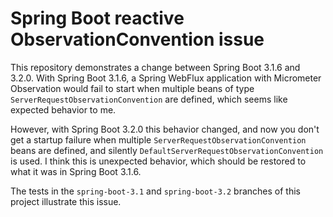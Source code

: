 # Spring Boot reactive ObservationConvention issue

This repository demonstrates a change between Spring Boot 3.1.6 and 3.2.0.
With Spring Boot 3.1.6, a Spring WebFlux application with Micrometer Observation would fail to start when multiple beans of type `ServerRequestObservationConvention` are defined, which seems like expected behavior to me.

However, with Spring Boot 3.2.0 this behavior changed, and now you don't get a startup failure when multiple `ServerRequestObservationConvention` beans are defined, and silently `DefaultServerRequestObservationConvention` is used.
I think this is unexpected behavior, which should be restored to what it was in Spring Boot 3.1.6.

The tests in the `spring-boot-3.1` and `spring-boot-3.2` branches of this project illustrate this issue. 
